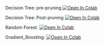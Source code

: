 
Decision Tree: pre-pruning [![Open In Colab](https://colab.research.google.com/assets/colab-badge.svg)](https://colab.research.google.com/github/HSE-LAMBDA/ML-IDS/blob/main/course_2/DT_6/DT_pre-pruning.ipynb)

Decision Tree: Post-pruning [![Open In Colab](https://colab.research.google.com/assets/colab-badge.svg)](https://colab.research.google.com/github/HSE-LAMBDA/ML-IDS/blob/main/course_2/DT_6/DT_post-pruning.ipynb)


Random Forest:  [![Open In Colab](https://colab.research.google.com/assets/colab-badge.svg)](https://colab.research.google.com/github/HSE-LAMBDA/ML-IDS/blob/main/course_2/DT_6/Random_Forest.ipynb)

Gradient_Boosting: [![Open In Colab](https://colab.research.google.com/assets/colab-badge.svg)](https://colab.research.google.com/github/HSE-LAMBDA/ML-IDS/blob/main/course_2/DT_6/Gradient_Boosting.ipynb)

